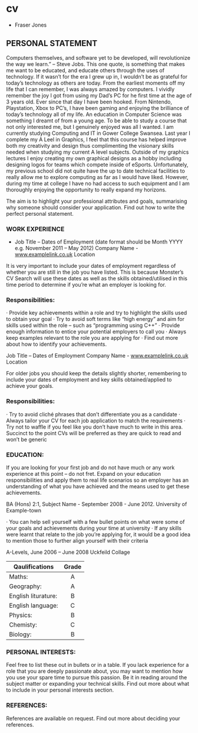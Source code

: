 # cv
- Fraser Jones
  
## PERSONAL STATEMENT
Computers themselves, and software yet to be developed, will revolutionize the way we learn.” – Steve Jobs. 
This one quote, is something that makes me want to be educated, and educate others through the uses of technology. If it wasn’t for the era I grew up in, I wouldn’t be as grateful for today’s technology as others are today. From the earliest moments off my life that I can remember, I was always amazed by computers. I vividly remember the joy I got from using my Dad’s PC for he first time at the age of 3 years old. Ever since that day I have been hooked. From Nintendo, Playstation, Xbox to PC’s, I have been gaming and enjoying the brilliance of today’s technology all of my life. An education in Computer Science was something I dreamt of from a young age. To be able to study a course that not only interested me, but I genuinely enjoyed was all I wanted. I am currently studying Computing and IT in Gower College Swansea. Last year I complete my A Leel in Graphics, I feel that this course has helped improve both my creativity and design thus complimenting the visionary skills needed when studying my current A level subjects. Outside of my graphics lectures I enjoy creating my own graphical designs as a hobby including designing logos for teams which compete inside of eSports. Unfortunately, my previous school did not quite have the up to date technical facilities to really allow me to explore computing as far as I would have liked. However, during my time at college I have no had access to such equipment and I am thoroughly enjoying the opportunity to really expand my horizons.
 
The aim is to highlight your professional attributes and goals, summarising why someone should consider your application. Find out how to write the perfect personal statement.
 
 
### WORK EXPERIENCE
 
- Job Title – Dates of Employment (date format should be Month YYYY e.g. November 2011 – May 2012)
Company Name - www.examplelink.co.uk
Location
 
It is very important to include your dates of employment regardless of whether you are still in the job you have listed. This is because Monster’s CV Search will use these dates as well as the skills obtained/utilised in this time period to determine if you’re what an employer is looking for.

### Responsibilities:
 
·         Provide key achievements within a role and try to highlight the skills used to obtain your goal
·         Try to avoid soft terms like “high energy” and aim for skills used within the role – such as “programming using C++”
·         Provide enough information to entice your potential employers to call you
·         Always keep examples relevant to the role you are applying for
·         Find out more about how to identify your achievements.
 
 
Job Title – Dates of Employment
Company Name - www.examplelink.co.uk
Location
 
For older jobs you should keep the details slightly shorter, remembering to include your dates of employment and key skills obtained/applied to achieve your goals.
 
### Responsibilities:
 
·         Try to avoid cliché phrases that don’t differentiate you as a candidate
·         Always tailor your CV for each job application to match the requirements
·         Try not to waffle if you feel like you don’t have much to write in this area. Succinct to the point CVs will be preferred as they are quick to read and won’t be generic
 
 
### EDUCATION:
If you are looking for your first job and do not have much or any work experience at this point – do not fret. Expand on your education responsibilities and apply them to real life scenarios so an employer has an understanding of what you have achieved and the means used to get these achievements.
            	
BA (Hons) 2:1, Subject Name - September 2008 - June 2012.
University of Example-town
 
·         You can help sell yourself with a few bullet points on what were some of your goals and achievements during your time at university
·         If any skills were learnt that relate to the job you’re applying for, it would be a good idea to mention those to further align yourself with their criteria
 
A-Levels, June 2006 – June 2008
Uckfeild Collage


| Qaulifications     | Grade         |
| ------------------ |:-------------:|
| Maths:             | A             |
| Geography:         | A             |
| English liturature:| B             |
| English language:  | C             |
| Physics:           | B             |
| Chemisty:          | C             |
| Biology:           | B             |
 
 
### PERSONAL INTERESTS:
Feel free to list these out in bullets or in a table. If you lack experience for a role that you are deeply passionate about, you may want to mention how you use your spare time to pursue this passion. Be it in reading around the subject matter or expanding your technical skills. Find out more about what to include in your personal interests section.
 
 
### REFERENCES:
 
References are available on request. Find out more about deciding your references.

